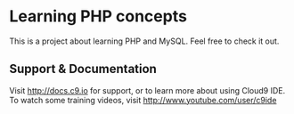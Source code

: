 # Learning PHP concepts

This is a project about learning PHP and MySQL. Feel free to check it out.
 


## Support & Documentation

Visit http://docs.c9.io for support, or to learn more about using Cloud9 IDE. 
To watch some training videos, visit http://www.youtube.com/user/c9ide

